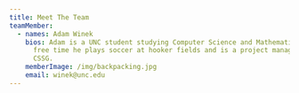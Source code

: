 ```yaml
---
title: Meet The Team
teamMember:
  - names: Adam Winek
    bios: Adam is a UNC student studying Computer Science and Mathematics. In his
      free time he plays soccer at hooker fields and is a project manager for
      CSSG.
    memberImage: /img/backpacking.jpg
    email: winek@unc.edu
---
```

